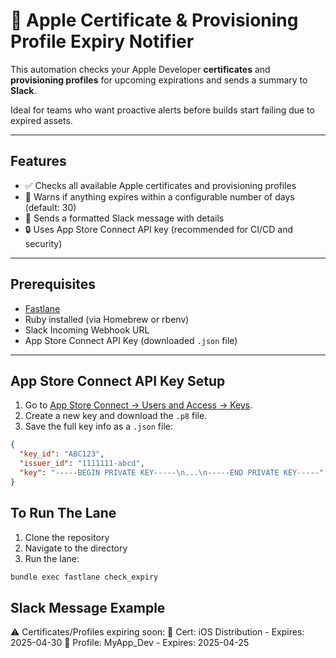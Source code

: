 # 🍏 Apple Certificate & Provisioning Profile Expiry Notifier

This automation checks your Apple Developer **certificates** and **provisioning profiles** for upcoming expirations and sends a summary to **Slack**.

Ideal for teams who want proactive alerts before builds start failing due to expired assets.

---

## Features

- ✅ Checks all available Apple certificates and provisioning profiles
- 📅 Warns if anything expires within a configurable number of days (default: 30)
- 🔔 Sends a formatted Slack message with details
- 🔒 Uses App Store Connect API key (recommended for CI/CD and security)

---

## Prerequisites

- [Fastlane](https://docs.fastlane.tools/)
- Ruby installed (via Homebrew or rbenv)
- Slack Incoming Webhook URL
- App Store Connect API Key (downloaded `.json` file)

---

## App Store Connect API Key Setup

1. Go to [App Store Connect → Users and Access → Keys](https://appstoreconnect.apple.com/access/api).
2. Create a new key and download the `.p8` file.
3. Save the full key info as a `.json` file:

```json
{
  "key_id": "ABC123",
  "issuer_id": "1111111-abcd",
  "key": "-----BEGIN PRIVATE KEY-----\n...\n-----END PRIVATE KEY-----"
}
```

## To Run The Lane
1. Clone the repository
2. Navigate to the directory
3. Run the lane:
```bash
bundle exec fastlane check_expiry
```

## Slack Message Example
⚠️ Certificates/Profiles expiring soon:
🔐 Cert: iOS Distribution - Expires: 2025-04-30
📄 Profile: MyApp_Dev - Expires: 2025-04-25
